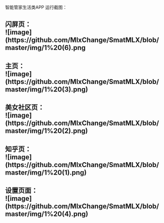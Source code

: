 智能管家生活类APP
运行截图：<br>
<h2>闪屏页：<br>
![image](https://github.com/MlxChange/SmatMLX/blob/master/img/1%20(6).png<br>
<h2>主页：<br>
![image](https://github.com/MlxChange/SmatMLX/blob/master/img/1%20(3).png)<br>
<h2>美女社区页：<br>
![image](https://github.com/MlxChange/SmatMLX/blob/master/img/1%20(2).png)<br>
<h2>知乎页：<br>
![image](https://github.com/MlxChange/SmatMLX/blob/master/img/1%20(1).png)<br>
<h2>设置页面：<br>
![image](https://github.com/MlxChange/SmatMLX/blob/master/img/1%20(4).png)<br>
